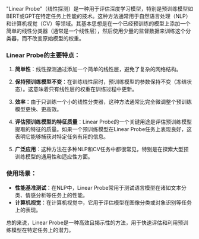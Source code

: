 "Linear Probe"（线性探测）是一种用于评估深度学习模型，特别是预训练模型如BERT或GPT在特定任务上性能的技术。这种方法通常用于自然语言处理（NLP）和计算机视觉（CV）等领域。其基本思想是在一个已经预训练的模型上添加一个简单的线性分类器（通常是一个线性层），然后使用少量的监督数据来训练这个分类器，而不改变原始模型的权重。

### Linear Probe的主要特点：

1. **简单性**：线性探测通过添加一个简单的线性层，避免了复杂的网络结构。

2. **保持预训练模型不变**：在训练线性层时，预训练模型的参数保持不变（冻结状态）。这意味着只有线性层的权重在训练过程中更新。

3. **效率**：由于只训练一个小的线性分类器，这种方法通常比完全微调整个预训练模型更快、更高效。

4. **评估预训练模型的特征质量**：Linear Probe的一个关键用途是评估预训练模型提取的特征的质量。如果一个预训练模型在Linear Probe任务上表现良好，这表明它能够捕获对特定任务有用的信息。

5. **广泛应用**：这种方法在多种NLP和CV任务中都很常见，特别是在探索大型预训练模型的通用性和适应性方面。

### 使用场景：

- **性能基准测试**：在NLP中，Linear Probe常用于测试语言模型在诸如文本分类、情感分析等任务上的性能。
- **计算机视觉**：在计算机视觉中，它用于评估模型在图像分类或对象识别等任务上的表现。

总的来说，Linear Probe是一种高效且揭示性的方法，用于快速评估和利用预训练模型在特定任务上的潜力。
